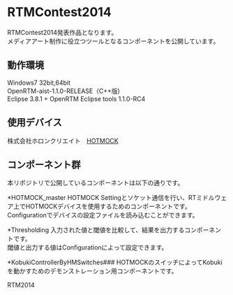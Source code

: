 RTMContest2014
==============
RTMContest2014発表作品となります。  
メディアアート制作に役立つツールとなるコンポーネントを公開しています。

動作環境
--------
Windows7 32bit,64bit  
OpenRTM-aist-1.1.0-RELEASE（C++版)  
Eclipse 3.8.1 + OpenRTM Eclipse tools 1.1.0-RC4  

使用デバイス
-----------
株式会社ホロンクリエイト　[HOTMOCK](http://www.hotmock.com/)

コンポーネント群
----------------
本リポジトリで公開しているコンポーネントは以下の通りです。

*HOTMOCK_master
HOTMOCK Settingとソケット通信を行い、RTミドルウェア上でHOTMOCKデバイスを使用するためのコンポーネントです。  
Configurationでデバイスの設定ファイルを読み込むことができます。  

*Thresholding
入力された値と閾値を比較して、結果を出力するコンポーネントです。  
閾値と出力する値はConfigurationによって設定できます。

*KobukiControllerByHMSwitches###
HOTMOCKのスイッチによってKobukiを動かすためのデモンストレーション用コンポーネントです。  

RTM2014
